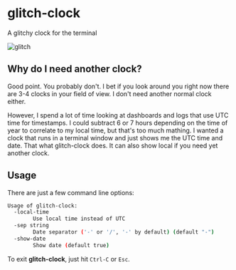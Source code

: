 # glitch-clock
A glitchy clock for the terminal

![glitch](https://user-images.githubusercontent.com/96601789/229367894-2e2bcde6-87c5-4b5d-b4c4-ca96717c6163.gif)


## Why do I need another clock?
Good point. You probably don't. I bet if you look around you right now there are 3-4 clocks in
your field of view. I don't need another normal clock either.

However, I spend a lot of time looking at dashboards and logs that use UTC time for timestamps. I could subtract 6 or
7 hours depending on the time of year to correlate to my local time, but that's too much mathing. I wanted a clock
that runs in a terminal window and just shows me the UTC time and date. That what glitch-clock does. It can also show
local if you need yet another clock.

## Usage
There are just a few command line options:
```bash
Usage of glitch-clock:
  -local-time
        Use local time instead of UTC
  -sep string
        Date separator ('-' or '/', '-' by default) (default "-")
  -show-date
        Show date (default true)
```
To exit **glitch-clock**, just hit `Ctrl-C` or `Esc`.
